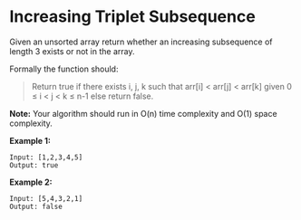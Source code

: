 # Increasing Triplet Subsequence

Given an unsorted array return whether an increasing subsequence of length 3 exists or not in the array.

Formally the function should:

>Return true if there exists i, j, k
>such that arr[i] < arr[j] < arr[k] given 0 ≤ i < j < k ≤ n-1 else return false.

__Note:__ Your algorithm should run in O(n) time complexity and O(1) space complexity.

__Example 1:__

```
Input: [1,2,3,4,5]
Output: true
```

__Example 2:__

```
Input: [5,4,3,2,1]
Output: false
```
